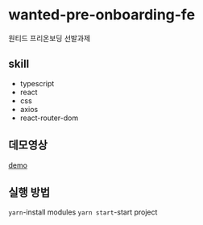 # wanted-pre-onboarding-fe
원티드 프리온보딩 선발과제

## skill
+ typescript
+ react
+ css
+ axios
+ react-router-dom

## 데모영상
[demo](https://youtu.be/YGfMf-Iezsg)


## 실행 방법
`yarn`-install modules
`yarn start`-start project
